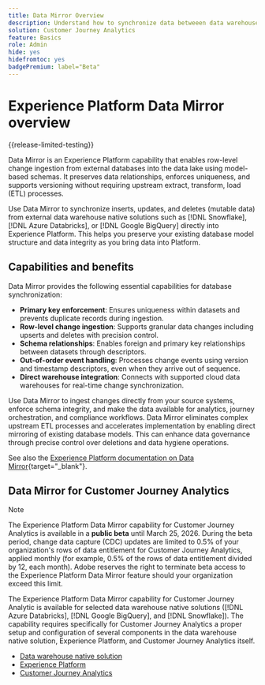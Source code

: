 ```yaml
---
title: Data Mirror Overview
description: Understand how to synchronize data betweeen data warehouse native solutions and Customer Journey Analytics
solution: Customer Journey Analytics
feature: Basics
role: Admin
hide: yes
hidefromtoc: yes
badgePremium: label="Beta"
---
```

# Experience Platform Data Mirror overview

{{release-limited-testing}}

Data Mirror is an Experience Platform capability that enables row-level change ingestion from external databases into the data lake using model-based schemas. It preserves data relationships, enforces uniqueness, and supports versioning without requiring upstream extract, transform, load (ETL) processes.

Use Data Mirror to synchronize inserts, updates, and deletes (mutable data) from external data warehouse native solutions such as [!DNL Snowflake], [!DNL Azure Databricks], or [!DNL Google BigQuery] directly into Experience Platform. This helps you preserve your existing database model structure and data integrity as you bring data into Platform.


## Capabilities and benefits

Data Mirror provides the following essential capabilities for database synchronization:

* **Primary key enforcement**: Ensures uniqueness within datasets and prevents duplicate records during ingestion.
* **Row-level change ingestion**: Supports granular data changes including upserts and deletes with precision control.
* **Schema relationships**: Enables foreign and primary key relationships between datasets through descriptors.
* **Out-of-order event handling**: Processes change events using version and timestamp descriptors, even when they arrive out of sequence.
* **Direct warehouse integration**: Connects with supported cloud data warehouses for real-time change synchronization.

Use Data Mirror to ingest changes directly from your source systems, enforce schema integrity, and make the data available for analytics, journey orchestration, and compliance workflows. Data Mirror eliminates complex upstream ETL processes and accelerates implementation by enabling direct mirroring of existing database models. This can enhance data governance through precise control over deletions and data hygiene operations.

See also the [Experience Platform documentation on Data Mirror](https://experienceleague.adobe.com/en/docs/experience-platform/xdm/data-mirror/overview){target="_blank"}.


## Data Mirror for Customer Journey Analytics

>[!NOTE]
>
>The Experience Platform Data Mirror capability for Customer Journey Analytics is available in a **public beta** until March 25, 2026. During the beta period, change data capture (CDC) updates are limited to 0.5% of your organization's rows of data entitlement for Customer Journey Analytics, applied monthly (for example, 0.5% of the rows of data entitlement divided by 12, each month). Adobe reserves the right to terminate beta access to the Experience Platform Data Mirror feature should your organization exceed this limit.
>

The Experience Platform Data Mirror capability for Customer Journey Analytic is available for selected data warehouse native solutions ([!DNL Azure Databricks], [!DNL Google BigQuery], and [!DNL Snowflake]). The capability requires specifically for Customer Journey Analytics a proper setup and configuration of several components in the data warehouse native solution, Experience Platform, and Customer Journey Analytics itself.

* [Data warehouse native solution](datawarehouse.md)
* [Experience Platform](aep.md)
* [Customer Journey Analytics](cja.md)



